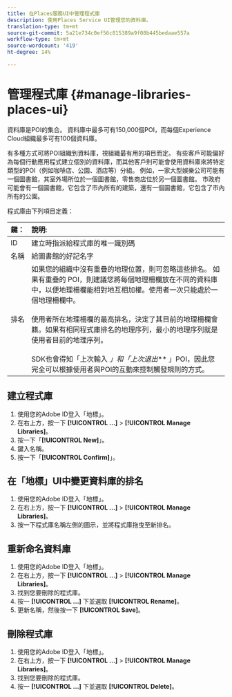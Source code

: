 ```yaml
---
title: 在Places服務UI中管理程式庫
description: 使用Places Service UI管理您的資料庫。
translation-type: tm+mt
source-git-commit: 5a21e734c0ef56c815389a9f08b445bedaae557a
workflow-type: tm+mt
source-wordcount: '419'
ht-degree: 14%

---
```



# 管理程式庫 {#manage-libraries-places-ui}

資料庫是POI的集合。 資料庫中最多可有150,000個POI，而每個Experience Cloud組織最多可有100個資料庫。

有多種方式可將POI組織到資料庫，視組織最有用的項目而定。 有些客戶可能偏好為每個行動應用程式建立個別的資料庫，而其他客戶則可能會使用資料庫來將特定類型的POI（例如咖啡店、公園、酒店等）分組。 例如，一家大型娛樂公司可能有一個圖書館，其室外場所位於一個圖書館，零售商店位於另一個圖書館。 市政府可能會有一個圖書館，它包含了市內所有的建築，還有一個圖書館，它包含了市內所有的公園。

程式庫由下列項目定義：

| 鍵： | 說明: |
| :--- | :--- |
| ID | 建立時指派給程式庫的唯一識別碼 |
| 名稱 | 給圖書館的好記名字 |
| 排名 | 如果您的組織中沒有重疊的地理位置，則可忽略這些排名。 如果有重疊的 POI，則建議您將每個地理柵欄放在不同的資料庫中，以便地理柵欄能相對地互相加權。使用者一次只能處於一個地理柵欄中。<br><br>使用者所在地理柵欄的最高排名，決定了其目前的地理柵欄會籍。如果有相同程式庫排名的地理序列，最小的地理序列就是使用者目前的地理序列。 <br><br>SDK也會得知「上次輸入 *」和「上次退出*** 」POI，因此您完全可以根據使用者與POI的互動來控制觸發規則的方式。 |

## 建立程式庫

1. 使用您的Adobe ID登入「地標」。
1. 在右上方，按一下 **[!UICONTROL ...]** > **[!UICONTROL Manage Libraries]**。
1. 按一下「**[!UICONTROL New]**」。
1. 鍵入名稱。
1. 按一下「**[!UICONTROL Confirm]**」。

## 在「地標」UI中變更資料庫的排名

1. 使用您的Adobe ID登入「地標」。
1. 在右上方，按一下 **[!UICONTROL ...]** > **[!UICONTROL Manage Libraries]**。
1. 按一下程式庫名稱左側的圖示，並將程式庫拖曳至新排名。

## 重新命名資料庫

1. 使用您的Adobe ID登入「地標」。
1. 在右上方，按一下 **[!UICONTROL ...]** > **[!UICONTROL Manage Libraries]**。
1. 找到您要刪除的程式庫。
1. 按一 **[!UICONTROL ...]** 下並選取 **[!UICONTROL Rename]**。
1. 更新名稱，然後按一下 **[!UICONTROL Save]**。

## 刪除程式庫

1. 使用您的Adobe ID登入「地標」。
1. 在右上方，按一下 **[!UICONTROL ...]** > **[!UICONTROL Manage Libraries]**。
1. 找到您要刪除的程式庫。
1. 按一 **[!UICONTROL ...]** 下並選取 **[!UICONTROL Delete]**。

